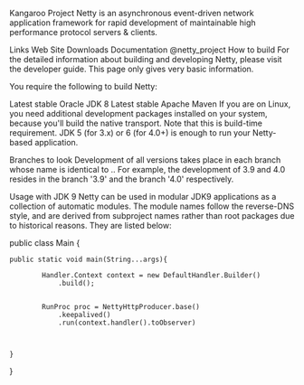 Kangaroo Project
Netty is an asynchronous event-driven network application framework for rapid development of maintainable high performance protocol servers & clients.

Links
Web Site
Downloads
Documentation
@netty_project
How to build
For the detailed information about building and developing Netty, please visit the developer guide. This page only gives very basic information.

You require the following to build Netty:

Latest stable Oracle JDK 8
Latest stable Apache Maven
If you are on Linux, you need additional development packages installed on your system, because you'll build the native transport.
Note that this is build-time requirement. JDK 5 (for 3.x) or 6 (for 4.0+) is enough to run your Netty-based application.

Branches to look
Development of all versions takes place in each branch whose name is identical to <majorVersion>.<minorVersion>. For example, the development of 3.9 and 4.0 resides in the branch '3.9' and the branch '4.0' respectively.

Usage with JDK 9
Netty can be used in modular JDK9 applications as a collection of automatic modules. The module names follow the reverse-DNS style, and are derived from subproject names rather than root packages due to historical reasons. They are listed below:




public class Main {

    public static void main(String...args){

            Handler.Context context = new DefaultHandler.Builder()
                .build();


            RunProc proc = NettyHttpProducer.base()
                .keepalived()
                .run(context.handler().toObserver)



    }
}

